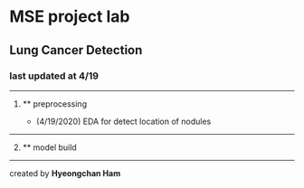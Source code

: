 # MSE project lab
##  Lung Cancer Detection
###   last updated at 4/19
---
1. ** preprocessing

    * (4/19/2020) EDA for detect location of nodules

___
2. ** model build



***
created by **Hyeongchan Ham**
